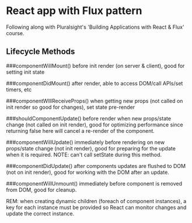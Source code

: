 # React app with Flux pattern

Following along with Pluralsight's 'Building Applications with React & Flux' course.

## Lifecycle Methods

###componentWillMount() 
before init render (on server & client), good for setting init state

###componentDidMount()
after render, able to access DOM/call APIs/set timers, etc 

###componentWIllReceiveProps()
when getting new props (not called on init render so good for changes), set state pre-render

###shouldComponentUpdate()
before render when new props/state change (not called on init render), good for optimizing performance since returning false here will cancel a re-render of the component.

###componentWillUpdate()
immediately before rendering on new props/state change (not init render), good for preparing for the update when it is required.
NOTE: can't call setState during this method.

###componentDidUpdate()
after components updates are flushed to DOM (not on init render), good for working with the DOM after an update.

###componentWillUnmount()
immediately before component is removed from DOM, good for cleanup.

REM: when creating dynamic children (foreach of component instances), a key for each instance must be provided so React can monitor changes and update the correct instance.